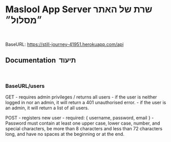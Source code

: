 # Maslool App Server &#x202b; שרת של האתר ״מסלול״ 
<br />

BaseURL: https://still-journey-41951.herokuapp.com/api

## Documentation &#x202b; תיעוד 
<br />

### BaseURL/users
GET - requires admin privileges / returns all users
    - if the user is neither logged in nor an admin, it will return a 401 unauthorised error. 
    - if the user is an admin, it will return a list of all users.

POST - registers new user
    - required: { username, password, email }
    - Password must contain at least one upper case, lower case, number, and special characters, be more than 8 characters and less than 72 characters long, and have no spaces at the beginning or at the end.

